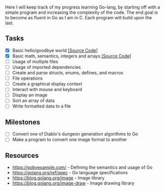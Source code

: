 Here I will keep track of my progress learning Go-lang, by starting off with a simple program and increasing the complexity of the code. The end goal is to become as fluent in Go as I am in C. Each program will build upon the last.

## Tasks

- [x] Basic hello/goodbye world [[Source Code]](hello)
- [x] Basic math, semantics, integers and arrays [[Source Code]](math)
- [ ] Usage of multiple files
- [ ] Usage of imported dependencies
- [ ] Create and parse structs, enums, defines, and macros
- [ ] File operations
- [ ] Create a graphical display context
- [ ] Interact with mouse and keyboard
- [ ] Display an image
- [ ] Sort an array of data
- [ ] Write formatted data to a file

## Milestones

- [ ] Convert one of Diablo's dungeon generation algorithms to Go
- [ ] Make a program to convert one image format to another

## Resources

- https://gobyexample.com/ - Defining the semantics and usage of Go
- https://golang.org/ref/spec - Go language specifications 
- https://blog.golang.org/image - Image library
- https://blog.golang.org/image-draw - Image drawing library
